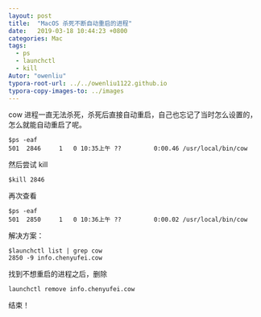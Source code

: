 ```yaml
---
layout: post
title:  "MacOS 杀死不断自动重启的进程"
date:   2019-03-18 10:44:23 +0800
categories: Mac
tags: 
  - ps
  - launchctl
  - kill
Autor: "owenliu"
typora-root-url: ../../owenliu1122.github.io
typora-copy-images-to: ../images
---
```


cow 进程一直无法杀死，杀死后直接自动重启，自己也忘记了当时怎么设置的，怎么就能自动重启了呢。

``` shell
$ps -eaf
501  2846     1   0 10:35上午 ??         0:00.46 /usr/local/bin/cow
```

然后尝试 kill

``` shell
$kill 2846
```

再次查看

``` shell
$ps -eaf
501  2850     1   0 10:36上午 ??         0:00.02 /usr/local/bin/cow
```

解决方案：

``` shell
$launchctl list | grep cow
2850 -9 info.chenyufei.cow
```

找到不想重启的进程之后，删除

``` shell
launchctl remove info.chenyufei.cow
```

结束！